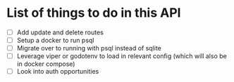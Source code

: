 # List of things to do in this API

- [ ] Add update and delete routes
- [ ] Setup a docker to run psql
- [ ] Migrate over to running with psql instead of sqlite
- [ ] Leverage viper or godotenv to load in relevant config (which will also be in docker compose)
- [ ] Look into auth opportunities
